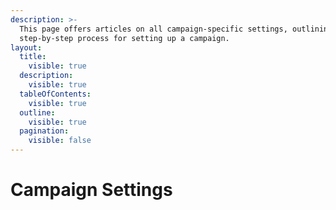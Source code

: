 ```yaml
---
description: >-
  This page offers articles on all campaign-specific settings, outlining the
  step-by-step process for setting up a campaign.
layout:
  title:
    visible: true
  description:
    visible: true
  tableOfContents:
    visible: true
  outline:
    visible: true
  pagination:
    visible: false
---
```


# Campaign Settings

